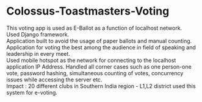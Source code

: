# Colossus-Toastmasters-Voting
This voting app is used as E-Ballot as a function of localhost network.</br>
Used Django framework.</br>
Application built to avoid the usage of paper ballots and manual counting.</br> 
Application for voting the best among the audience in field of speaking and leadership in every meet.</br>
Used mobile hotspot as the network for connecting to the localhost application IP Address. Handled all corner
cases such as one person-one vote, password hashing, simultaneous counting of votes, concurrency issues while accessing the server etc.</br>
Impact : 20 different clubs in Southern India region - L1,L2 district used this system for e-voting.</br>
